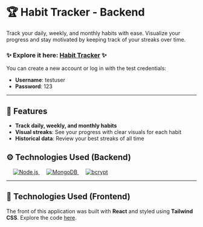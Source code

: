 # 🏆 Habit Tracker - Backend

Track your daily, weekly, and monthly habits with ease. Visualize your progress and stay motivated by keeping track of your streaks over time.

### ✨ Explore it here: [Habit Tracker](https://lielbsh.github.io/HabitTrackerFront/) ✨

You can create a new account or log in with the test credentials:
- **Username**: testuser
- **Password**: 123

---

## 🌟 Features

- **Track daily, weekly, and monthly habits**
- **Visual streaks**: See your progress with clear visuals for each habit
- **Historical data**: Review your best streaks of all time

## ⚙️ Technologies Used (Backend)
&emsp;
<a href="https://nodejs.org/" target="_blank">
  <img alt="Node.js" src="https://img.shields.io/badge/Node.js-FF69B4.svg?style=for-the-badge&logo=node.js&logoColor=white">
</a>
&emsp;
<a href="https://www.mongodb.com/" target="_blank">
  <img alt="MongoDB" src="https://img.shields.io/badge/MongoDB-%23DDA0DD.svg?style=for-the-badge&logo=mongodb&logoColor=white">
</a>
&emsp;
<a href="https://bcryptjs.github.io/" target="_blank">
  <img alt="bcrypt" src="https://img.shields.io/badge/bcrypt-%23232F3E.svg?style=for-the-badge&logo=npm&logoColor=white">
</a>

---

## 🔧 Technologies Used (Frontend)

The front of this application was built with **React** and styled using **Tailwind CSS**. Explore the code [here](https://github.com/lielbsh/HabitTrackerFront).
